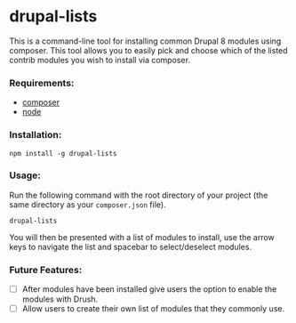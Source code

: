 # drupal-lists
This is a command-line tool for installing common Drupal 8 modules using composer. This tool allows you to easily pick and choose which of the listed contrib modules you wish to install via composer.

### Requirements:
- [composer](https://getcomposer.org/download/)
- [node](https://nodejs.org/en/download/)

### Installation:
```
npm install -g drupal-lists 
```

### Usage:
Run the following command with the root directory of your project (the same directory as your `composer.json` file).
```
drupal-lists
```
You will then be presented with a list of modules to install, use the arrow keys to navigate the list and spacebar to select/deselect modules.

### Future Features:
- [ ] After modules have been installed give users the option to enable the modules with Drush.
- [ ] Allow users to create their own list of modules that they commonly use.
